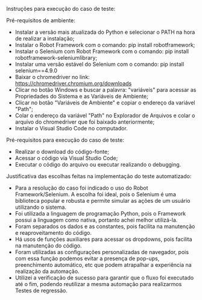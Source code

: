 Instruções para execução do caso de teste:

Pré-requisitos de ambiente:

- Instalar a versão mais atualizada do Python e selecionar o PATH na hora de realizar a instalação;
- Instalar o Robot Framework com o comando: pip install robotframework;
- Instalar o Selenium com Robot Framework com o comando: pip install robotframework-seleniumlibrary;
- Instalar uma versão estável do Selenium com o comando: pip install selenium==4.9.0
- Baixar o chromedriver no link: https://chromedriver.chromium.org/downloads
- Clicar no botão Windows e buscar a palavra: "variáveis" para acessar as Propriedades do Sistema e as Variáveis de Ambiente;
- Clicar no botão "Variáveis de Ambiente" e copiar o endereço da variável "Path";
- Colar o endereço da variável "Path" no Explorador de Arquivos e colar o arquivo do chromedriver que foi baixado anteriormente;
- Instalar o Visual Studio Code no computador.

Pré-requisitos para execução do caso de teste:
- Realizar o download do código-fonte;
- Acessar o código via Visual Studio Code;
- Executar o código do arquivo ou executar realizando o debugging.

Justificativa das escolhas feitas na implementação do teste automatizado:

- Para a resolução do caso foi indicado o uso do Robot Framework/Selenium. A escolha foi ideal, pois o Selenium é uma biblioteca popular e robusta e permite simular as ações de um usuário utilizando o sistema.
- Foi utilizada a linguagem de programação Python, pois o Framework possui a linguagem como nativa, portanto achei melhor utilizá-la.
- Foram separados os dados e as constantes, pois facilita na manutenção e reaproveitamento do código.
- Há usos de funções auxiliares para acessar os dropdowns, pois facilita na manutenção do código.
- Foram utilizadas as configurações personalizadas de navegador, pois com essa função podemos evitar a presença de pop-ups, preenchimento automático, etc que podem atrapalhar a experiência na realização da automação.
- Utilizei a verificação de sucesso para garantir que o fluxo foi executado até o fim, podendo reutilizar a mesma automação para realizarmos Testes de regressão.
